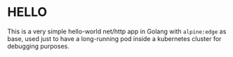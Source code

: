 # HELLO

This is a very simple hello-world net/http app in Golang with `alpine:edge` as base, used
just to have a long-running pod inside a kubernetes cluster for debugging purposes.
